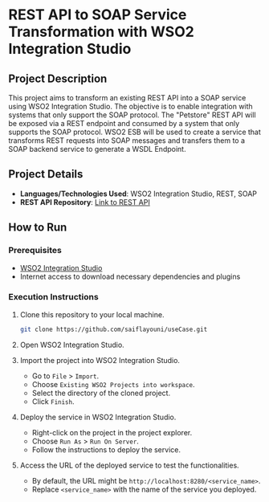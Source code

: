 
# REST API to SOAP Service Transformation with WSO2 Integration Studio

## Project Description

This project aims to transform an existing REST API into a SOAP service using WSO2 Integration Studio. The objective is to enable integration with systems that only support the SOAP protocol. The "Petstore" REST API will be exposed via a REST endpoint and consumed by a system that only supports the SOAP protocol. WSO2 ESB will be used to create a service that transforms REST requests into SOAP messages and transfers them to a SOAP backend service to generate a WSDL Endpoint.

## Project Details

- **Languages/Technologies Used**: WSO2 Integration Studio, REST, SOAP
- **REST API Repository**: [Link to REST API](https://petstore.swagger.io/v2/swagger.json)

## How to Run

### Prerequisites
- [WSO2 Integration Studio](https://wso2.com/integration/integration-studio/)
- Internet access to download necessary dependencies and plugins

### Execution Instructions

1. Clone this repository to your local machine.
   ```bash
   git clone https://github.com/saiflayouni/useCase.git
   ```

2. Open WSO2 Integration Studio.

3. Import the project into WSO2 Integration Studio.
   - Go to `File` > `Import`.
   - Choose `Existing WSO2 Projects into workspace`.
   - Select the directory of the cloned project.
   - Click `Finish`.

4. Deploy the service in WSO2 Integration Studio.
   - Right-click on the project in the project explorer.
   - Choose `Run As` > `Run On Server`.
   - Follow the instructions to deploy the service.

5. Access the URL of the deployed service to test the functionalities.
   - By default, the URL might be `http://localhost:8280/<service_name>`.
   - Replace `<service_name>` with the name of the service you deployed.

